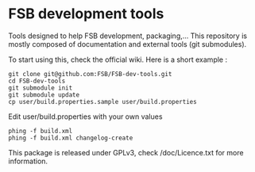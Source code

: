 FSB development tools
=====================
Tools designed to help FSB development, packaging,... This repository is mostly composed of documentation and external tools (git submodules).

To start using this, check the official wiki. Here is a short example :

	git clone git@github.com:FSB/FSB-dev-tools.git
	cd FSB-dev-tools
	git submodule init
	git submodule update
	cp user/build.properties.sample user/build.properties

Edit user/build.properties with your own values

	phing -f build.xml
	phing -f build.xml changelog-create

This package is released under GPLv3, check /doc/Licence.txt for more information.
